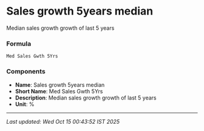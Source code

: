 # Sales growth 5years median
Median sales growth growth of last 5 years

### Formula
```text
Med Sales Gwth 5Yrs
```


### Components
- **Name**: Sales growth 5years median
- **Short Name**: Med Sales Gwth 5Yrs
- **Description**: Median sales growth growth of last 5 years
- **Unit**: %

---
*Last updated: Wed Oct 15 00:43:52 IST 2025*
